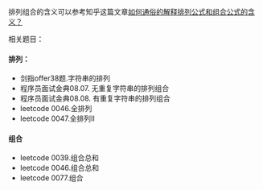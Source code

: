 排列组合的含义可以参考知乎这篇文章[如何通俗的解释排列公式和组合公式的含义？](https://www.zhihu.com/question/26094736)

相关题目：
#### 排列：
* 剑指offer38题.字符串的排列
* 程序员面试金典08.07. 无重复字符串的排列组合
* 程序员面试金典08.08. 有重复字符串的排列组合
* leetcode 0046.全排列
* leetcode 0047.全排列II
#### 组合
* leetcode 0039.组合总和
* leetcode 0046.组合总和
* leetcode 0077.组合